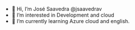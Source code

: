 - 👋 Hi, I’m José Saavedra @jsaavedrav
- 👀 I’m interested in Development and cloud
- 🌱 I’m currently learning Azure cloud and english.
<!-- - 💞️ I’m looking to collaborate on 
- 📫 How to reach me ...
-->
